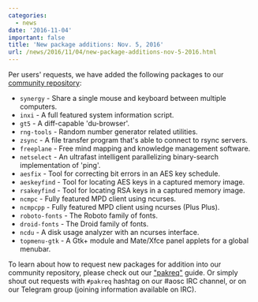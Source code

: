 ```yaml
---
categories:
  - news
date: '2016-11-04'
important: false
title: 'New package additions: Nov. 5, 2016'
url: /news/2016/11/04/new-package-additions-nov-5-2016.html
---
```



Per users' requests, we have added the following packages to our [community repository](https://repo.aosc.io/):

- `synergy` - Share a single mouse and keyboard between multiple computers.
- `inxi` - A full featured system information script.
- `gt5` - A diff-capable 'du-browser'.
- `rng-tools` - Random number generator related utilities.
- `zsync` - A file transfer program that's able to connect to rsync servers.
- `freeplane` - Free mind mapping and knowledge management software.
- `netselect` - An ultrafast intelligent parallelizing binary-search implementation of 'ping'.
- `aesfix` - Tool for correcting bit errors in an AES key schedule.
- `aeskeyfind` - Tool for locating AES keys in a captured memory image.
- `rsakeyfind` - Tool for locating RSA keys in a captured memory image.
- `ncmpc` - Fully featured MPD client using ncurses.
- `ncmpcpp` - Fully featured MPD client using ncurses (Plus Plus).
- `roboto-fonts` - The Roboto family of fonts.
- `droid-fonts` - The Droid family of fonts.
- `ncdu` - A disk usage analyzer with an ncurses interface.
- `topmenu-gtk` - A Gtk+ module and Mate/Xfce panel applets for a global menubar.

To learn about how to request new packages for addition into our community repository, please check out our ["pakreq"](https://github.com/AOSC-Dev/aosc-os-abbs/blob/staging/CONTRIBUTING.md#hey-i-need-a-new-package) guide. Or simply shout out requests with `#pakreq` hashtag on our #aosc IRC channel, or on our Telegram group (joining information available on IRC).